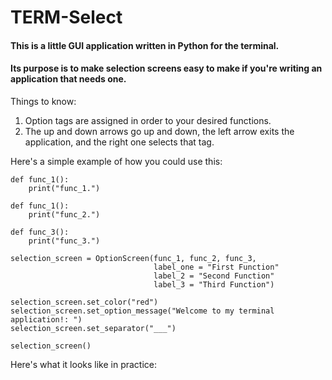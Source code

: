# TERM-Select

#### This is a little GUI application written in Python for the terminal.
#### Its purpose is to make selection screens easy to make if you're writing an application that needs one.

Things to know:
1. Option tags are assigned in order to your desired functions.
2. The up and down arrows go up and down, the left arrow exits the application, and the right one selects that tag.

Here's a simple example of how you could use this:

    def func_1():
        print("func_1.")

    def func_1():
        print("func_2.")

    def func_3():
        print("func_3.")

    selection_screen = OptionScreen(func_1, func_2, func_3,
                                    label_one = "First Function"
                                    label_2 = "Second Function"
                                    label_3 = "Third Function")

    selection_screen.set_color("red")
    selection_screen.set_option_message("Welcome to my terminal application!: ")
    selection_screen.set_separator("___")

    selection_screen()

Here's what it looks like in practice:

